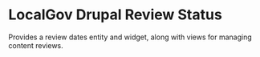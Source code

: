 # LocalGov Drupal Review Status

Provides a review dates entity and widget, along with views for managing content reviews.
